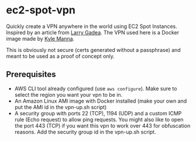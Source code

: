 # ec2-spot-vpn
Quickly create a VPN anywhere in the world using EC2 Spot Instances.
Inspired by an article from [Larry Gadea](https://lg.io/2015/07/05/revised-and-much-faster-run-your-own-highend-cloud-gaming-service-on-ec2.html).
The VPN used here is a Docker image made by [Kyle Manna](https://github.com/kylemanna/docker-openvpn).

This is obviously not secure (certs generated without a passphrase) and meant to be used as a proof of concept only.

## Prerequisites

* AWS CLI tool already configured (use `aws configure`). Make sure to select the region you want your vpn to be in.
* An Amazon Linux AMI image with Docker installed (make your own and put the AMI id in the vpn-up.sh script)
* A security group with ports 22 (TCP), 1194 (UDP) and a custom ICMP rule (Echo request) to allow ping requests. You might also like to open the port 443 (TCP) if you want this vpn to work over 443 for obfuscation reasons. Add the security group id in the vpn-up.sh script.
